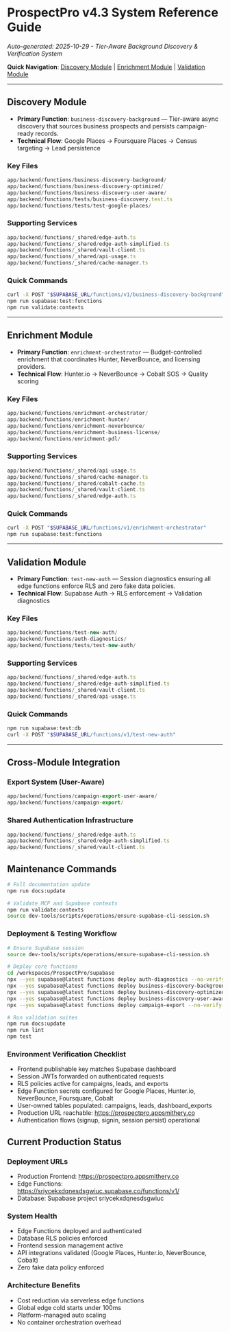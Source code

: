 # ProspectPro v4.3 System Reference Guide

*Auto-generated: 2025-10-29 - Tier-Aware Background Discovery & Verification System*

**Quick Navigation**: [Discovery Module](#discovery-module) | [Enrichment Module](#enrichment-module) | [Validation Module](#validation-module)

---


## Discovery Module

- **Primary Function**: `business-discovery-background` — Tier-aware async discovery that sources business prospects and persists campaign-ready records.
- **Technical Flow**: Google Places → Foursquare Places → Census targeting → Lead persistence

### Key Files

```typescript
app/backend/functions/business-discovery-background/
app/backend/functions/business-discovery-optimized/
app/backend/functions/business-discovery-user-aware/
app/backend/functions/tests/business-discovery.test.ts
app/backend/functions/tests/test-google-places/
```

### Supporting Services

```typescript
app/backend/functions/_shared/edge-auth.ts
app/backend/functions/_shared/edge-auth-simplified.ts
app/backend/functions/_shared/vault-client.ts
app/backend/functions/_shared/api-usage.ts
app/backend/functions/_shared/cache-manager.ts
```

### Quick Commands

```bash
curl -X POST "$SUPABASE_URL/functions/v1/business-discovery-background"
npm run supabase:test:functions
npm run validate:contexts
```

---


## Enrichment Module

- **Primary Function**: `enrichment-orchestrator` — Budget-controlled enrichment that coordinates Hunter, NeverBounce, and licensing providers.
- **Technical Flow**: Hunter.io → NeverBounce → Cobalt SOS → Quality scoring

### Key Files

```typescript
app/backend/functions/enrichment-orchestrator/
app/backend/functions/enrichment-hunter/
app/backend/functions/enrichment-neverbounce/
app/backend/functions/enrichment-business-license/
app/backend/functions/enrichment-pdl/
```

### Supporting Services

```typescript
app/backend/functions/_shared/api-usage.ts
app/backend/functions/_shared/cache-manager.ts
app/backend/functions/_shared/cobalt-cache.ts
app/backend/functions/_shared/vault-client.ts
app/backend/functions/_shared/edge-auth.ts
```

### Quick Commands

```bash
curl -X POST "$SUPABASE_URL/functions/v1/enrichment-orchestrator"
npm run supabase:test:functions
```

---


## Validation Module

- **Primary Function**: `test-new-auth` — Session diagnostics ensuring all edge functions enforce RLS and zero fake data policies.
- **Technical Flow**: Supabase Auth → RLS enforcement → Validation diagnostics

### Key Files

```typescript
app/backend/functions/test-new-auth/
app/backend/functions/auth-diagnostics/
app/backend/functions/tests/test-new-auth/
```

### Supporting Services

```typescript
app/backend/functions/_shared/edge-auth.ts
app/backend/functions/_shared/edge-auth-simplified.ts
app/backend/functions/_shared/vault-client.ts
app/backend/functions/_shared/api-usage.ts
```

### Quick Commands

```bash
npm run supabase:test:db
curl -X POST "$SUPABASE_URL/functions/v1/test-new-auth"
```

---


## Cross-Module Integration

### Export System (User-Aware)

```typescript
app/backend/functions/campaign-export-user-aware/
app/backend/functions/campaign-export/
```

### Shared Authentication Infrastructure

```typescript
app/backend/functions/_shared/edge-auth.ts
app/backend/functions/_shared/edge-auth-simplified.ts
app/backend/functions/_shared/vault-client.ts
```

## Maintenance Commands

```bash
# Full documentation update
npm run docs:update

# Validate MCP and Supabase contexts
npm run validate:contexts
source dev-tools/scripts/operations/ensure-supabase-cli-session.sh
```

### Deployment & Testing Workflow

```bash
# Ensure Supabase session
source dev-tools/scripts/operations/ensure-supabase-cli-session.sh

# Deploy core functions
cd /workspaces/ProspectPro/supabase
npx --yes supabase@latest functions deploy auth-diagnostics --no-verify-jwt
npx --yes supabase@latest functions deploy business-discovery-background --no-verify-jwt
npx --yes supabase@latest functions deploy business-discovery-optimized --no-verify-jwt
npx --yes supabase@latest functions deploy business-discovery-user-aware --no-verify-jwt
npx --yes supabase@latest functions deploy campaign-export --no-verify-jwt

# Run validation suites
npm run docs:update
npm run lint
npm test
```

### Environment Verification Checklist

- Frontend publishable key matches Supabase dashboard
- Session JWTs forwarded on authenticated requests
- RLS policies active for campaigns, leads, and exports
- Edge Function secrets configured for Google Places, Hunter.io, NeverBounce, Foursquare, Cobalt
- User-owned tables populated: campaigns, leads, dashboard_exports
- Production URL reachable: https://prospectpro.appsmithery.co
- Authentication flows (signup, signin, session persist) operational

## Current Production Status

### Deployment URLs

- Production Frontend: https://prospectpro.appsmithery.co
- Edge Functions: https://sriycekxdqnesdsgwiuc.supabase.co/functions/v1/
- Database: Supabase project sriycekxdqnesdsgwiuc

### System Health

- Edge Functions deployed and authenticated
- Database RLS policies enforced
- Frontend session management active
- API integrations validated (Google Places, Hunter.io, NeverBounce, Cobalt)
- Zero fake data policy enforced

### Architecture Benefits
- Cost reduction via serverless edge functions
- Global edge cold starts under 100ms
- Platform-managed auto scaling
- No container orchestration overhead
